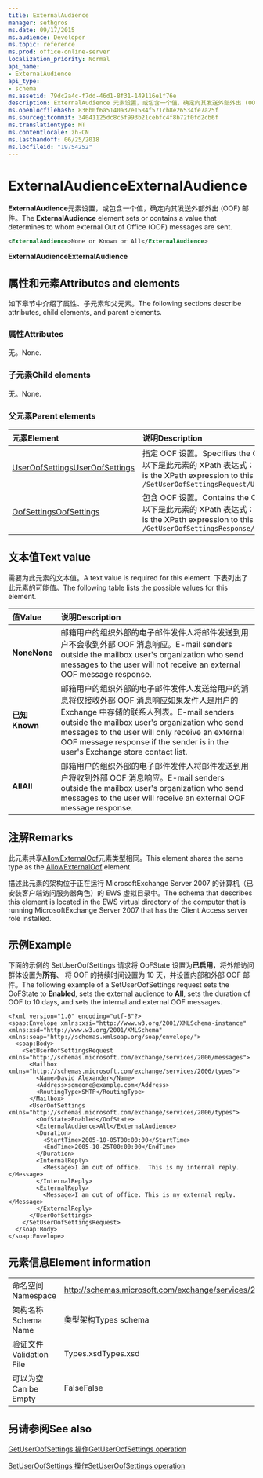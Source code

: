 ```yaml
---
title: ExternalAudience
manager: sethgros
ms.date: 09/17/2015
ms.audience: Developer
ms.topic: reference
ms.prod: office-online-server
localization_priority: Normal
api_name:
- ExternalAudience
api_type:
- schema
ms.assetid: 79dc2a4c-f7dd-46d1-8f31-149116e1f76e
description: ExternalAudience 元素设置，或包含一个值，确定向其发送外部外出 (OOF) 邮件。
ms.openlocfilehash: 836b0f6a5140a37e1584f571cb8e26534fe7a25f
ms.sourcegitcommit: 34041125dc8c5f993b21cebfc4f8b72f0fd2cb6f
ms.translationtype: MT
ms.contentlocale: zh-CN
ms.lasthandoff: 06/25/2018
ms.locfileid: "19754252"
---
```

# <a name="externalaudience"></a><span data-ttu-id="f442d-103">ExternalAudience</span><span class="sxs-lookup"><span data-stu-id="f442d-103">ExternalAudience</span></span>

<span data-ttu-id="f442d-104">**ExternalAudience**元素设置，或包含一个值，确定向其发送外部外出 (OOF) 邮件。</span><span class="sxs-lookup"><span data-stu-id="f442d-104">The **ExternalAudience** element sets or contains a value that determines to whom external Out of Office (OOF) messages are sent.</span></span> 
  
```xml
<ExternalAudience>None or Known or All</ExternalAudience>
```

 <span data-ttu-id="f442d-105">**ExternalAudience**</span><span class="sxs-lookup"><span data-stu-id="f442d-105">**ExternalAudience**</span></span>
## <a name="attributes-and-elements"></a><span data-ttu-id="f442d-106">属性和元素</span><span class="sxs-lookup"><span data-stu-id="f442d-106">Attributes and elements</span></span>

<span data-ttu-id="f442d-107">如下章节中介绍了属性、子元素和父元素。</span><span class="sxs-lookup"><span data-stu-id="f442d-107">The following sections describe attributes, child elements, and parent elements.</span></span>
  
### <a name="attributes"></a><span data-ttu-id="f442d-108">属性</span><span class="sxs-lookup"><span data-stu-id="f442d-108">Attributes</span></span>

<span data-ttu-id="f442d-109">无。</span><span class="sxs-lookup"><span data-stu-id="f442d-109">None.</span></span>
  
### <a name="child-elements"></a><span data-ttu-id="f442d-110">子元素</span><span class="sxs-lookup"><span data-stu-id="f442d-110">Child elements</span></span>

<span data-ttu-id="f442d-111">无。</span><span class="sxs-lookup"><span data-stu-id="f442d-111">None.</span></span>
  
### <a name="parent-elements"></a><span data-ttu-id="f442d-112">父元素</span><span class="sxs-lookup"><span data-stu-id="f442d-112">Parent elements</span></span>

|<span data-ttu-id="f442d-113">**元素**</span><span class="sxs-lookup"><span data-stu-id="f442d-113">**Element**</span></span>|<span data-ttu-id="f442d-114">**说明**</span><span class="sxs-lookup"><span data-stu-id="f442d-114">**Description**</span></span>|
|:-----|:-----|
|[<span data-ttu-id="f442d-115">UserOofSettings</span><span class="sxs-lookup"><span data-stu-id="f442d-115">UserOofSettings</span></span>](useroofsettings.md) <br/> |<span data-ttu-id="f442d-116">指定 OOF 设置。</span><span class="sxs-lookup"><span data-stu-id="f442d-116">Specifies the OOF settings.</span></span>  <br/> <span data-ttu-id="f442d-117">以下是此元素的 XPath 表达式：</span><span class="sxs-lookup"><span data-stu-id="f442d-117">The following is the XPath expression to this element:</span></span>  <br/>  `/SetUserOofSettingsRequest/UserOofSettings` <br/> |
|[<span data-ttu-id="f442d-118">OofSettings</span><span class="sxs-lookup"><span data-stu-id="f442d-118">OofSettings</span></span>](oofsettings.md) <br/> |<span data-ttu-id="f442d-119">包含 OOF 设置。</span><span class="sxs-lookup"><span data-stu-id="f442d-119">Contains the OOF settings.</span></span>  <br/> <span data-ttu-id="f442d-120">以下是此元素的 XPath 表达式：</span><span class="sxs-lookup"><span data-stu-id="f442d-120">The following is the XPath expression to this element:</span></span>  <br/>  `/GetUserOofSettingsResponse/OofSettings` <br/> |
   
## <a name="text-value"></a><span data-ttu-id="f442d-121">文本值</span><span class="sxs-lookup"><span data-stu-id="f442d-121">Text value</span></span>

<span data-ttu-id="f442d-122">需要为此元素的文本值。</span><span class="sxs-lookup"><span data-stu-id="f442d-122">A text value is required for this element.</span></span> <span data-ttu-id="f442d-123">下表列出了此元素的可能值。</span><span class="sxs-lookup"><span data-stu-id="f442d-123">The following table lists the possible values for this element.</span></span>
  
|<span data-ttu-id="f442d-124">**值**</span><span class="sxs-lookup"><span data-stu-id="f442d-124">**Value**</span></span>|<span data-ttu-id="f442d-125">**说明**</span><span class="sxs-lookup"><span data-stu-id="f442d-125">**Description**</span></span>|
|:-----|:-----|
|<span data-ttu-id="f442d-126">**None**</span><span class="sxs-lookup"><span data-stu-id="f442d-126">**None**</span></span> <br/> |<span data-ttu-id="f442d-127">邮箱用户的组织外部的电子邮件发件人将邮件发送到用户不会收到外部 OOF 消息响应。</span><span class="sxs-lookup"><span data-stu-id="f442d-127">E-mail senders outside the mailbox user's organization who send messages to the user will not receive an external OOF message response.</span></span>  <br/> |
|<span data-ttu-id="f442d-128">**已知**</span><span class="sxs-lookup"><span data-stu-id="f442d-128">**Known**</span></span> <br/> |<span data-ttu-id="f442d-129">邮箱用户的组织外部的电子邮件发件人发送给用户的消息将仅接收外部 OOF 消息响应如果发件人是用户的 Exchange 中存储的联系人列表。</span><span class="sxs-lookup"><span data-stu-id="f442d-129">E-mail senders outside the mailbox user's organization who send messages to the user will only receive an external OOF message response if the sender is in the user's Exchange store contact list.</span></span>  <br/> |
|<span data-ttu-id="f442d-130">**All**</span><span class="sxs-lookup"><span data-stu-id="f442d-130">**All**</span></span> <br/> |<span data-ttu-id="f442d-131">邮箱用户的组织外部的电子邮件发件人将邮件发送到用户将收到外部 OOF 消息响应。</span><span class="sxs-lookup"><span data-stu-id="f442d-131">E-mail senders outside the mailbox user's organization who send messages to the user will receive an external OOF message response.</span></span>  <br/> |
   
## <a name="remarks"></a><span data-ttu-id="f442d-132">注解</span><span class="sxs-lookup"><span data-stu-id="f442d-132">Remarks</span></span>

<span data-ttu-id="f442d-133">此元素共享[AllowExternalOof](allowexternaloof.md)元素类型相同。</span><span class="sxs-lookup"><span data-stu-id="f442d-133">This element shares the same type as the [AllowExternalOof](allowexternaloof.md) element.</span></span> 
  
<span data-ttu-id="f442d-134">描述此元素的架构位于正在运行 MicrosoftExchange Server 2007 的计算机（已安装客户端访问服务器角色）的 EWS 虚拟目录中。</span><span class="sxs-lookup"><span data-stu-id="f442d-134">The schema that describes this element is located in the EWS virtual directory of the computer that is running MicrosoftExchange Server 2007 that has the Client Access server role installed.</span></span>
  
## <a name="example"></a><span data-ttu-id="f442d-135">示例</span><span class="sxs-lookup"><span data-stu-id="f442d-135">Example</span></span>

<span data-ttu-id="f442d-136">下面的示例的 SetUserOofSettings 请求将 OoFState 设置为**已启用**，将外部访问群体设置为**所有**、 将 OOF 的持续时间设置为 10 天，并设置内部和外部 OOF 邮件。</span><span class="sxs-lookup"><span data-stu-id="f442d-136">The following example of a SetUserOofSettings request sets the OoFState to **Enabled**, sets the external audience to **All**, sets the duration of OOF to 10 days, and sets the internal and external OOF messages.</span></span>
  
```
<?xml version="1.0" encoding="utf-8"?>
<soap:Envelope xmlns:xsi="http://www.w3.org/2001/XMLSchema-instance" xmlns:xsd="http://www.w3.org/2001/XMLSchema" xmlns:soap="http://schemas.xmlsoap.org/soap/envelope/">
  <soap:Body>
    <SetUserOofSettingsRequest xmlns="http://schemas.microsoft.com/exchange/services/2006/messages">
      <Mailbox xmlns="http://schemas.microsoft.com/exchange/services/2006/types">
        <Name>David Alexander</Name>
        <Address>someone@example.com</Address>
        <RoutingType>SMTP</RoutingType>
      </Mailbox>
      <UserOofSettings xmlns="http://schemas.microsoft.com/exchange/services/2006/types">
        <OofState>Enabled</OofState>
        <ExternalAudience>All</ExternalAudience>
        <Duration>
          <StartTime>2005-10-05T00:00:00</StartTime>
          <EndTime>2005-10-25T00:00:00</EndTime>
        </Duration>
        <InternalReply>
          <Message>I am out of office.  This is my internal reply.</Message>
        </InternalReply>
        <ExternalReply>
          <Message>I am out of office. This is my external reply.</Message>
        </ExternalReply>
      </UserOofSettings>
    </SetUserOofSettingsRequest>
  </soap:Body>
</soap:Envelope>
```

## <a name="element-information"></a><span data-ttu-id="f442d-137">元素信息</span><span class="sxs-lookup"><span data-stu-id="f442d-137">Element information</span></span>

|||
|:-----|:-----|
|<span data-ttu-id="f442d-138">命名空间</span><span class="sxs-lookup"><span data-stu-id="f442d-138">Namespace</span></span>  <br/> |http://schemas.microsoft.com/exchange/services/2006/types  <br/> |
|<span data-ttu-id="f442d-139">架构名称</span><span class="sxs-lookup"><span data-stu-id="f442d-139">Schema Name</span></span>  <br/> |<span data-ttu-id="f442d-140">类型架构</span><span class="sxs-lookup"><span data-stu-id="f442d-140">Types schema</span></span>  <br/> |
|<span data-ttu-id="f442d-141">验证文件</span><span class="sxs-lookup"><span data-stu-id="f442d-141">Validation File</span></span>  <br/> |<span data-ttu-id="f442d-142">Types.xsd</span><span class="sxs-lookup"><span data-stu-id="f442d-142">Types.xsd</span></span>  <br/> |
|<span data-ttu-id="f442d-143">可以为空</span><span class="sxs-lookup"><span data-stu-id="f442d-143">Can be Empty</span></span>  <br/> |<span data-ttu-id="f442d-144">False</span><span class="sxs-lookup"><span data-stu-id="f442d-144">False</span></span>  <br/> |
   
## <a name="see-also"></a><span data-ttu-id="f442d-145">另请参阅</span><span class="sxs-lookup"><span data-stu-id="f442d-145">See also</span></span>



[<span data-ttu-id="f442d-146">GetUserOofSettings 操作</span><span class="sxs-lookup"><span data-stu-id="f442d-146">GetUserOofSettings operation</span></span>](getuseroofsettings-operation.md)
  
[<span data-ttu-id="f442d-147">SetUserOofSettings 操作</span><span class="sxs-lookup"><span data-stu-id="f442d-147">SetUserOofSettings operation</span></span>](setuseroofsettings-operation.md)

